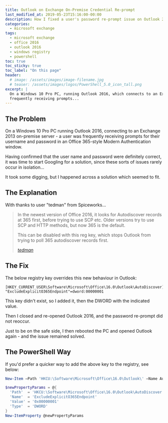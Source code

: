 ```yaml
---
title: Outlook on Exchange On-Premise Credential Re-prompt
last_modified_at: 2019-05-23T15:16:00-00:00
description: How I fixed a user's password re-prompt issue on Outlook 2016 in an Exchange 2013 environment.
categories:
  - microsoft exchange
tags:
  - microsoft exchange
  - office 2016
  - outlook 2016
  - windows registry
  - powershell
toc: true
toc_sticky: true
toc_label: "On this page"
header:
  # image: /assets/images/image-filename.jpg
  # teaser: /assets/images/logos/PowerShell_5.0_icon_tall.png
excerpt: |
  On a Windows 10 Pro PC, running Outlook 2016, which connects to an Exchange 2013 on-premise server - a user was
  frequently receiving prompts...
---
```


## The Problem

On a Windows 10 Pro PC running Outlook 2016, connecting to an Exchange 2013 on-premise server - a user was
frequently receiving prompts for their username and password in an Office 365-style Modern Authentication window.

Having confirmed that the user name and password were definitely correct, it was time to start Googling for a
solution, since these sorts of issues rarely occur in isolation...

It took some digging, but I happened across a solution which seemed to fit.

## The Explanation

With thanks to user "tedman" from Spiceworks...

> In the newest version of Office 2016, it looks for Autodiscover records at 365 first, before trying to use SCP
> etc. Older versions try to use SCP and HTTP methods, but now 365 is the default.
>
> This can be disabled with this reg key, which stops Outlook from trying to poll 365 autodiscover records first.
>
> <cite><a href="https://community.spiceworks.com/topic/post/7485098">tedman</a></cite>

## The Fix

The below registry key overrides this new behaviour in Outlook:

```regedit
[HKEY_CURRENT_USER\Software\Microsoft\Office\16.0\Outlook\AutoDiscover]
"ExcludeExplicitO365Endpoint"=dword:00000001
```

This key didn't exist, so I added it, then the DWORD with the indicated value.

Then I closed and re-opened Outlook 2016, and the password re-prompt did not reoccur.

Just to be on the safe side, I then rebooted the PC and opened Outlook again - and the issue remained solved.

## The PowerShell Way

If you'd prefer a quicker way to add the above key to the registry, see below:

```powershell
New-Item –Path 'HKCU:\Software\Microsoft\Office\16.0\Outlook\' –Name AutoDiscover

$newPropertyParams = @{
  'Path'  = 'HKCU:\Software\Microsoft\Office\16.0\Outlook\AutoDiscover'
  'Name'  = 'ExcludeExplicitO365Endpoint'
  'Value' = '0x00000001'
  'Type'  = 'DWORD'
}
New-ItemProperty @newPropertyParams
```

